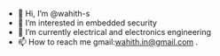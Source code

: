 - 👋 Hi, I’m @wahith-s
- 👀 I’m interested in embedded  security 
- 🌱 I’m currently electrical and electronics engineering
- 📫 How to reach me gmail:wahith.in@gmail.com
.

<!---
wahith-s/wahith-s is a ✨ special ✨ repository because its `README.md` (this file) appears on your GitHub profile.
You can click the Preview link to take a look at your changes.
--->
